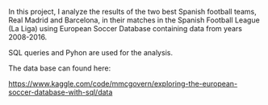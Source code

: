 In this project, I analyze the results of the two best Spanish football teams, Real Madrid and Barcelona, in their matches in the Spanish Football League (La Liga) using European Soccer Database containing data from years 2008-2016. 

SQL queries and Pyhon are used for the analysis.

The data base can found here:

https://www.kaggle.com/code/mmcgovern/exploring-the-european-soccer-database-with-sql/data
